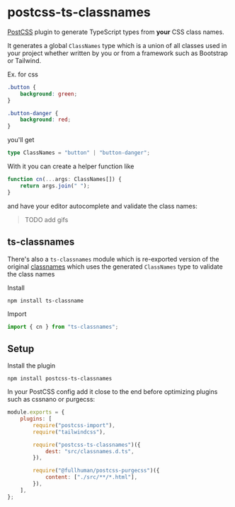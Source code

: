 # postcss-ts-classnames

[PostCSS][] plugin to generate TypeScript types from **your** CSS class names.

[postcss]: https://postcss.org/

It generates a global `ClassNames` type which is a union of all classes
used in your project whether written by you or from a framework such as
Bootstrap or Tailwind.

Ex. for css

```css
.button {
    background: green;
}

.button-danger {
    background: red;
}
```

you'll get

```ts
type ClassNames = "button" | "button-danger";
```

With it you can create a helper function like

```ts
function cn(...args: ClassNames[]) {
    return args.join(" ");
}
```

and have your editor autocomplete and validate the class names:

> TODO add gifs

## ts-classnames

There's also a `ts-classnames` module which is re-exported version of the
original [classnames][] which uses the generated `ClassNames` type to
validate the class names

[classnames]: https://www.npmjs.com/package/classnames

Install

    npm install ts-classname

Import

```ts
import { cn } from "ts-classnames";
```

## Setup

Install the plugin

    npm install postcss-ts-classnames

In your PostCSS config add it close to the end before optimizing plugins such
as cssnano or purgecss:

```js
module.exports = {
    plugins: [
        require("postcss-import"),
        require("tailwindcss"),

        require("postcss-ts-classnames")({
            dest: "src/classnames.d.ts",
        }),

        require("@fullhuman/postcss-purgecss")({
            content: ["./src/**/*.html"],
        }),
    ],
};
```
